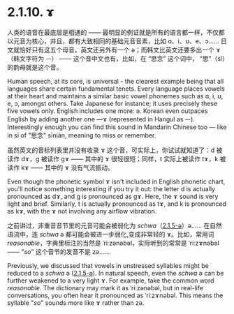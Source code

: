 # 2.1.10. <span class="pho">ɤ</span>

人类的语音在最底层是相通的 —— 最明显的例证就是所有的语言都一样，不仅都以元音为核心，并且，都有大致相同的基础元音音素，比如 <span class="pho">ɑ</span>、<span class="pho">i</span>、<span class="pho">ʊ</span>、<span class="pho">e</span>、<span class="pho">ɔ</span>…… 日文就恰好只有这五个母音。英文还另外有一个 <span class="pho">ə</span>；而韩文比英文还要多出一个 <span class="pho">ɤ</span><span class="speak-word-inline" data-audio-other="/audios/us/Close-mid_back_unrounded_vowel.ogg.mp3"></span>（韩文字符为 <span class="pho">ᅳ</span>） —— 这个音中文也有，比如，在 “思念” 这个词中， “思”（<span class="pho">sī</span>）的韵母就是这个音。

Human speech, at its core, is universal - the clearest example being that all languages share certain fundamental tenets. Every language places vowels at their heart and maintains a similar basic vowel phonemes such as <span class="pho">ɑ</span>, <span class="pho">i</span>, <span class="pho">ʊ</span>, <span class="pho">e</span>, <span class="pho">ɔ</span>, amongst others. Take Japanese for instance; it uses precisely these five vowels only. English includes one more: <span class="pho">ə</span>. Korean even outpaces English by adding another one —<span class="pho">ɤ</span><span class="speak-word-inline" data-audio-other="/audios/us/Close-mid_back_unrounded_vowel.ogg.mp3"></span> (represented in Hangul as <span class="pho">ᅳ</span>). Interestingly enough you can find this sound in Mandarin Chinese too — like in <span class="pho">sī</span> of "思念" <span class="pho">sīniàn</span>, meaning to miss or remember.

虽然英文的音标列表里并没有收录 <span class="pho">ɤ</span> 这个音，可实际上，你试试就知道了：<span class="pho">d</span> 被读作 <span class="pho">dɤ</span>，<span class="pho">g</span> 被读作 <span class="pho">gɤ</span> —— 其中的 <span class="pho">ɤ</span> 很轻很短；同样，<span class="pho">t</span> 实际上被读作 <span class="pho">tɤ</span>，<span class="pho">k</span> 被读作 <span class="pho">kɤ</span> —— 其中的 <span class="pho">ɤ</span> 没有气流振动。

Even though the phonetic symbol <span class="pho">ɤ</span> isn't included in English phonetic chart, you'll notice something interesting if you try it out: the letter <span class="pho">d</span> is actually pronounced as <span class="pho">dɤ</span>, and <span class="pho">g</span> is pronounced as <span class="pho">gɤ</span>. Here, the <span class="pho">ɤ</span> sound is very light and brief. Similarly, <span class="pho">t</span> is actually pronounced as <span class="pho">tɤ</span>, and <span class="pho">k</span> is pronounced as <span class="pho">kɤ</span>, with the <span class="pho">ɤ</span> not involving any airflow vibration.

之前讲过，非重音音节里的元音可能会被弱化为 *schwa*（[2.1.5-ə](2.1.5-ə)）<span class="pho">ə</span>…… 在自然语流中，连 *schwa* <span class="pho">ə</span> 都可能会被进一步弱化,变成非常轻的 <span class="pho">ɤ</span>。比如，常用词 *reasonable*，字典里标注的当然是 <span class="pho alt">ˈriːzənəbəl</span>，实际听到的常常是 <span class="pho alt">ˈriːzɤnəbəl</span><span class="speak-word-inline" data-audio-us-male="/audios/us/reasonable-us-male.mp3" data-audio-us-female="/audios/us/reasonable-us-female.mp3"></span> —— "*so*" 这个音节的发音不是 <span class="pho alt">zə</span>……

Previously, we discussed that vowels in unstressed syllables might be reduced to a *schwa* <span class="pho">ə</span> ([2.1.5-ə](2.1.5-ə)). In natural speech, even the *schwa* <span class="pho">ə</span> can be further weakened to a very light <span class="pho">ɤ</span>. For example, take the common word *reasonable*. The dictionary may mark it as <span class="pho alt">ˈriːzənəbəl</span>, but in real-life conversations, you often hear it pronounced as <span class="pho alt">ˈriːzɤnəbəl</span><span class="speak-word-inline" data-audio-us-male="/audios/us/reasonable-us-male.mp3" data-audio-us-female="/audios/us/reasonable-us-female.mp3"></span>. This means the syllable "*so*" sounds more like <span class="pho alt">ɤ</span> rather than <span class="pho alt">zə</span>.